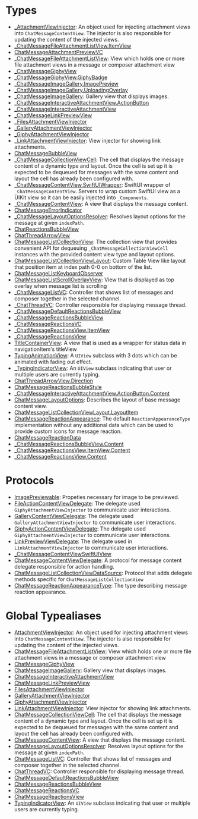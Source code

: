 # Types

  - [\_AttachmentViewInjector](/_AttachmentViewInjector):
    An object used for injecting attachment views into `ChatMessageContentView`. The injector is also
    responsible for updating the content of the injected views.
  - [\_ChatMessageFileAttachmentListView.ItemView](/_ChatMessageFileAttachmentListView_ItemView)
  - [ChatMessageAttachmentPreviewVC](/ChatMessageAttachmentPreviewVC)
  - [\_ChatMessageFileAttachmentListView](/_ChatMessageFileAttachmentListView):
    View which holds one or more file attachment views in a message or composer attachment view
  - [\_ChatMessageGiphyView](/_ChatMessageGiphyView)
  - [\_ChatMessageGiphyView.GiphyBadge](/_ChatMessageGiphyView_GiphyBadge)
  - [\_ChatMessageImageGallery.ImagePreview](/_ChatMessageImageGallery_ImagePreview)
  - [\_ChatMessageImageGallery.UploadingOverlay](/_ChatMessageImageGallery_UploadingOverlay)
  - [\_ChatMessageImageGallery](/_ChatMessageImageGallery):
    Gallery view that displays images.
  - [\_ChatMessageInteractiveAttachmentView.ActionButton](/_ChatMessageInteractiveAttachmentView_ActionButton)
  - [\_ChatMessageInteractiveAttachmentView](/_ChatMessageInteractiveAttachmentView)
  - [\_ChatMessageLinkPreviewView](/_ChatMessageLinkPreviewView)
  - [\_FilesAttachmentViewInjector](/_FilesAttachmentViewInjector)
  - [\_GalleryAttachmentViewInjector](/_GalleryAttachmentViewInjector)
  - [\_GiphyAttachmentViewInjector](/_GiphyAttachmentViewInjector)
  - [\_LinkAttachmentViewInjector](/_LinkAttachmentViewInjector):
    View injector for showing link attachments.
  - [ChatMessageBubbleView](/ChatMessageBubbleView)
  - [\_СhatMessageCollectionViewCell](/_%D0%A1hatMessageCollectionViewCell):
    The cell that displays the message content of a dynamic type and layout.
    Once the cell is set up it is expected to be dequeued for messages with
    the same content and layout the cell has already been configured with.
  - [\_ChatMessageContentView.SwiftUIWrapper](/_ChatMessageContentView_SwiftUIWrapper):
    SwiftUI wrapper of `_ChatMessageContentView`.
    Servers to wrap custom SwiftUI view as a UIKit view so it can be easily injected into `_Components`.
  - [\_ChatMessageContentView](/_ChatMessageContentView):
    A view that displays the message content.
  - [ChatMessageErrorIndicator](/ChatMessageErrorIndicator)
  - [\_ChatMessageLayoutOptionsResolver](/_ChatMessageLayoutOptionsResolver):
    Resolves layout options for the message at given `indexPath`.
  - [ChatReactionsBubbleView](/ChatReactionsBubbleView)
  - [ChatThreadArrowView](/ChatThreadArrowView)
  - [ChatMessageListCollectionView](/ChatMessageListCollectionView):
    The collection view that provides convenient API for dequeuing `_СhatMessageCollectionViewCell` instances
    with the provided content view type and layout options.
  - [ChatMessageListCollectionViewLayout](/ChatMessageListCollectionViewLayout):
    Custom Table View like layout that position item at index path 0-0 on bottom of the list.
  - [ChatMessageListKeyboardObserver](/ChatMessageListKeyboardObserver)
  - [ChatMessageListScrollOverlayView](/ChatMessageListScrollOverlayView):
    View that is displayed as top overlay when message list is scrolling
  - [\_ChatMessageListVC](/_ChatMessageListVC):
    Controller that shows list of messages and composer together in the selected channel.
  - [\_ChatThreadVC](/_ChatThreadVC):
    Controller responsible for displaying message thread.
  - [\_ChatMessageDefaultReactionsBubbleView](/_ChatMessageDefaultReactionsBubbleView)
  - [\_ChatMessageReactionsBubbleView](/_ChatMessageReactionsBubbleView)
  - [\_ChatMessageReactionsVC](/_ChatMessageReactionsVC)
  - [\_ChatMessageReactionsView.ItemView](/_ChatMessageReactionsView_ItemView)
  - [\_ChatMessageReactionsView](/_ChatMessageReactionsView)
  - [TitleContainerView](/TitleContainerView):
    A view that is used as a wrapper for status data in navigationItem's titleView
  - [TypingAnimationView](/TypingAnimationView):
    A `UIView` subclass with 3 dots which can be animated with fading out effect.
  - [\_TypingIndicatorView](/_TypingIndicatorView):
    An `UIView` subclass indicating that user or multiple users are currently typing.
  - [ChatThreadArrowView.Direction](/ChatThreadArrowView_Direction)
  - [ChatMessageReactionsBubbleStyle](/ChatMessageReactionsBubbleStyle)
  - [\_ChatMessageInteractiveAttachmentView.ActionButton.Content](/_ChatMessageInteractiveAttachmentView_ActionButton_Content)
  - [ChatMessageLayoutOptions](/ChatMessageLayoutOptions):
    Describes the layout of base message content view.
  - [ChatMessageListCollectionViewLayout.LayoutItem](/ChatMessageListCollectionViewLayout_LayoutItem)
  - [ChatMessageReactionAppearance](/ChatMessageReactionAppearance):
    The default `ReactionAppearanceType` implementation without any additional data
    which can be used to provide custom icons for message reaction.
  - [ChatMessageReactionData](/ChatMessageReactionData)
  - [\_ChatMessageReactionsBubbleView.Content](/_ChatMessageReactionsBubbleView_Content)
  - [\_ChatMessageReactionsView.ItemView.Content](/_ChatMessageReactionsView_ItemView_Content)
  - [\_ChatMessageReactionsView.Content](/_ChatMessageReactionsView_Content)

# Protocols

  - [ImagePreviewable](/ImagePreviewable):
    Propeties necessary for image to be previewed.
  - [FileActionContentViewDelegate](/FileActionContentViewDelegate):
    The delegate used `GiphyAttachmentViewInjector` to communicate user interactions.
  - [GalleryContentViewDelegate](/GalleryContentViewDelegate):
    The delegate used `GalleryAttachmentViewInjector` to communicate user interactions.
  - [GiphyActionContentViewDelegate](/GiphyActionContentViewDelegate):
    The delegate used `GiphyAttachmentViewInjector` to communicate user interactions.
  - [LinkPreviewViewDelegate](/LinkPreviewViewDelegate):
    The delegate used in `LinkAttachmentViewInjector` to communicate user interactions.
  - [\_ChatMessageContentViewSwiftUIView](/_ChatMessageContentViewSwiftUIView)
  - [ChatMessageContentViewDelegate](/ChatMessageContentViewDelegate):
    A protocol for message content delegate responsible for action handling.
  - [ChatMessageListCollectionViewDataSource](/ChatMessageListCollectionViewDataSource):
    Protocol that adds delegate methods specific for `ChatMessageListCollectionView`
  - [ChatMessageReactionAppearanceType](/ChatMessageReactionAppearanceType):
    The type describing message reaction appearance.

# Global Typealiases

  - [AttachmentViewInjector](/AttachmentViewInjector):
    An object used for injecting attachment views into `ChatMessageContentView`. The injector is also
    responsible for updating the content of the injected views.
  - [ChatMessageFileAttachmentListView](/ChatMessageFileAttachmentListView):
    View which holds one or more file attachment views in a message or composer attachment view
  - [ChatMessageGiphyView](/ChatMessageGiphyView)
  - [ChatMessageImageGallery](/ChatMessageImageGallery):
    Gallery view that displays images.
  - [ChatMessageInteractiveAttachmentView](/ChatMessageInteractiveAttachmentView)
  - [ChatMessageLinkPreviewView](/ChatMessageLinkPreviewView)
  - [FilesAttachmentViewInjector](/FilesAttachmentViewInjector)
  - [GalleryAttachmentViewInjector](/GalleryAttachmentViewInjector)
  - [GiphyAttachmentViewInjector](/GiphyAttachmentViewInjector)
  - [LinkAttachmentViewInjector](/LinkAttachmentViewInjector):
    View injector for showing link attachments.
  - [СhatMessageCollectionViewCell](/%D0%A1hatMessageCollectionViewCell):
    The cell that displays the message content of a dynamic type and layout.
    Once the cell is set up it is expected to be dequeued for messages with
    the same content and layout the cell has already been configured with.
  - [ChatMessageContentView](/ChatMessageContentView):
    A view that displays the message content.
  - [ChatMessageLayoutOptionsResolver](/ChatMessageLayoutOptionsResolver):
    Resolves layout options for the message at given `indexPath`.
  - [ChatMessageListVC](/ChatMessageListVC):
    Controller that shows list of messages and composer together in the selected channel.
  - [ChatThreadVC](/ChatThreadVC):
    Controller responsible for displaying message thread.
  - [ChatMessageDefaultReactionsBubbleView](/ChatMessageDefaultReactionsBubbleView)
  - [ChatMessageReactionsBubbleView](/ChatMessageReactionsBubbleView)
  - [ChatMessageReactionsVC](/ChatMessageReactionsVC)
  - [ChatMessageReactionsView](/ChatMessageReactionsView)
  - [TypingIndicatorView](/TypingIndicatorView):
    An `UIView` subclass indicating that user or multiple users are currently typing.
